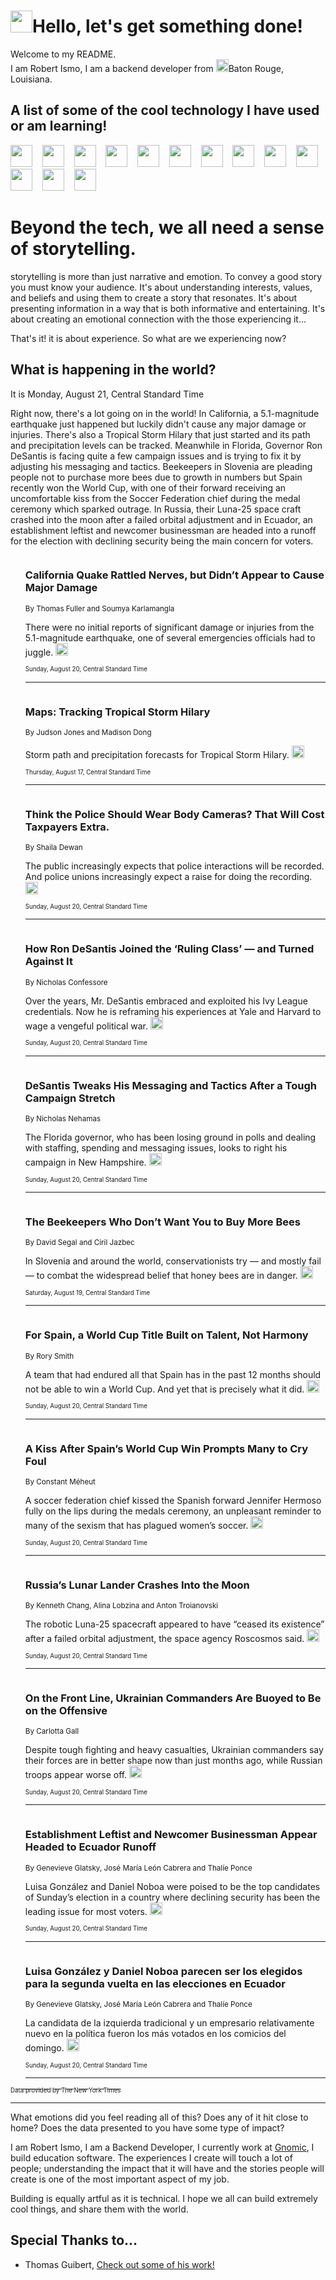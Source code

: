 <h1><img src="https://emojis.slackmojis.com/emojis/images/1643514375/3493/hot-coffee.gif?1643514375" width="35"/>Hello, let's get something done!</h1>

<p>Welcome to my README.<br/>
I am Robert Ismo, I am a backend developer from <img src="https://emojis.slackmojis.com/emojis/images/1638395689/50435/moulin_rouge.png?1638395689" width="20"/>Baton Rouge, Louisiana.</p>
<h2>A list of some of the cool technology I have used or am learning!</h2>
<p>
<img src="https://emojis.slackmojis.com/emojis/images/1643516091/21142/meow_bongotap.gif?1643516091" width="35" alt="">
<img src="https://img.shields.io/badge/Favorite%20Frontend%20Framework-SvelteKit-f83903" alt="">
<img src="https://img.shields.io/badge/Second%20Favorite-Vue-40b581" alt="">
<img src="https://img.shields.io/badge/Most%20Used%20Runtime-Nodejs-78b061" alt="">
<img src="https://emojis.slackmojis.com/emojis/images/1643517416/34482/fire.gif?1643517416" width="35" alt="">
<img src="https://img.shields.io/badge/Javascript%20But%20Better-Typescript-0078ca" alt="">
<img src="https://img.shields.io/badge/Favorite%20Language-Elixir-3e244d" alt="">
<img src="https://img.shields.io/badge/Containerize%20Everything-Docker-6ac9ef" alt="">
<img src="https://emojis.slackmojis.com/emojis/images/1643514596/5999/meow_party.gif?1643514596" width="35" alt="">
<img src="https://img.shields.io/badge/API%20Love%20Language-Graphql-de32a5" alt="">
<img src="https://img.shields.io/badge/Our%20Favorite%20Version%20Controller-Git-e94f33" alt="">
<img src="https://img.shields.io/badge/Favorite%20Database-Redis-d42d1d" alt="">
<img src="https://emojis.slackmojis.com/emojis/images/1643514559/5584/deployparrot.gif?1643514559" width="35" alt="">
<img src="https://img.shields.io/badge/Container%20Interstate-RabbitMQ-f66200" alt="">
<img src="https://img.shields.io/badge/Gotta%20Learn-Kubernetes-316adf" alt="">
<img src="https://img.shields.io/badge/Really%20Mature%20Now-WASM-654fef" alt="">
<img src="https://emojis.slackmojis.com/emojis/images/1666642497/61942/dance_vibe.gif?1666642497" width="35" alt="">
<img src="https://img.shields.io/badge/For%20My%20M1-ARM64-657d96" alt="">
<img src="https://img.shields.io/badge/Loving%20This%20So%20Much-TailwindCSS-17bcb5" alt="">
<img src="https://img.shields.io/badge/Cool%20Build%20Tool-Vite-f9cb24" alt="">
<img src="https://emojis.slackmojis.com/emojis/images/1669231376/62819/working-on-it.gif?1669231376" width="35" alt="">
<img src="https://img.shields.io/badge/Fun%20and%20Easy%20Database-MongoDB-5f8c49" alt="">
<img src="https://img.shields.io/badge/JS%20Life%20Support-NPM-c73737" alt="">
<img src="https://img.shields.io/badge/I%20Liked%20It-DynamoDB-0073b9" alt="">
<img src="https://emojis.slackmojis.com/emojis/images/1643514045/46/question.gif?1643514045" width="35" alt="">
<img src="https://img.shields.io/badge/cool-React-60d6f9" alt="">
<img src="https://img.shields.io/badge/Future%20Big%20Project-Lambda-f37e00" alt="">
<img src="https://img.shields.io/badge/NPM%20But%20Better-PNPM-f1aa07" alt="">
<img src="https://emojis.slackmojis.com/emojis/images/1643514943/9662/fbwow.gif?1643514943" width="35" alt="">
<img src="https://img.shields.io/badge/First%20Language-C-662079" alt="">
<img src="https://img.shields.io/badge/Where%20I%20Deploy%20Frontend-Vercel-000000" alt="">
<img src="https://img.shields.io/badge/Who%20Does%20not%20Want%20an%20App-Swift-f9492a" alt="">
<img src="https://emojis.slackmojis.com/emojis/images/1643514058/151/javascript.png?1643514058" width="35" alt="">
<img src="https://img.shields.io/badge/cool-Python-fbd542" alt="">
<img src="https://img.shields.io/badge/Favorite%20Something-Stripe-656cdc" alt="">
<img src="https://img.shields.io/badge/Of%20Course-HTML5-ed6327" alt="">
<img src="https://emojis.slackmojis.com/emojis/images/1660415405/60731/bomb.gif?1660415405" width="35" alt="">
<img src="https://img.shields.io/badge/hate-CSS-2964ec" alt="">
<img src="https://img.shields.io/badge/Learning-CircleCI-141215" alt="">
<img src="https://img.shields.io/badge/Learning-Rust-fbbb3b" alt="">
<img src="https://emojis.slackmojis.com/emojis/images/1660415397/60712/writing-hand.gif?1660415397" width="35" alt="">
<img src="https://img.shields.io/badge/Dev%20Browser%20of%20Choice-Firefox-cc4e26" alt="">
<img src="https://img.shields.io/badge/Recoverying%20From%20Windows-UNIX-1781e3" alt="">
<img src="https://img.shields.io/badge/LOVE-LogSeq-90c1c2" alt="">
<img src="https://emojis.slackmojis.com/emojis/images/1643514066/223/kirby.gif?1643514066" width="35" alt="">
<img src="https://img.shields.io/badge/Daily%20Driver-MacOS-e6e6e8" alt="">
<img src="https://img.shields.io/badge/Git%20Server-Github-000000" alt="">
<img src="https://img.shields.io/badge/enjoyable-EC2-f17428" alt="">
<img src="https://emojis.slackmojis.com/emojis/images/1643514239/2069/excited.gif?1643514239" width="35" alt="">
</p>
<h1>Beyond the tech, we all need a sense of storytelling.</h1>
<p>storytelling is more than just narrative and emotion. To convey a good story you must know your audience. It's about understanding interests, values, and beliefs and using them to create a story that resonates. It's about presenting information in a way that is both informative and entertaining. It's about creating an emotional connection with the those experiencing it...</p>
<p>That's it! it is about experience. So what are we experiencing now?</p>
<h2>What is happening in the world?</h2>
<p>It is Monday, August 21, Central Standard Time</p>
<p>
Right now, there&#39;s a lot going on in the world! In California, a 5.1-magnitude earthquake just happened but luckily didn&#39;t cause any major damage or injuries. There&#39;s also a Tropical Storm Hilary that just started and its path and precipitation levels can be tracked. Meanwhile in Florida, Governor Ron DeSantis is facing quite a few campaign issues and is trying to fix it by adjusting his messaging and tactics. Beekeepers in Slovenia are pleading people not to purchase more bees due to growth in numbers but Spain recently won the World Cup, with one of their forward receiving an uncomfortable kiss from the Soccer Federation chief during the medal ceremony which sparked outrage. In Russia, their Luna-25 space craft crashed into the moon after a failed orbital adjustment and in Ecuador, an establishment leftist and newcomer businessman are headed into a runoff for the election with declining security being the main concern for voters.</p>
<ol>
<img src="https://img.shields.io/badge/-us-blue" alt="">
<h3>California Quake Rattled Nerves, but Didn’t Appear to Cause Major Damage</h3>
<sub>By Thomas Fuller and Soumya Karlamangla</sub>
<p>There were no initial reports of significant damage or injuries from the 5.1-magnitude earthquake, one of several emergencies officials had to juggle.  <a href="https://nyti.ms/44hfnbq"><img src="https://developer.nytimes.com/files/poweredby_nytimes_30b.png?v=1583354208352" height="20"></a></p>
<sub><sub>Sunday, August 20, Central Standard Time</sub></sub>
<hr/>
<img src="https://img.shields.io/badge/-world-blue" alt="">
<h3>Maps: Tracking Tropical Storm Hilary</h3>
<sub>By Judson Jones and Madison Dong</sub>
<p>Storm path and precipitation forecasts for Tropical Storm Hilary.  <a href="https://nyti.ms/3KLxUFM"><img src="https://developer.nytimes.com/files/poweredby_nytimes_30b.png?v=1583354208352" height="20"></a></p>
<sub><sub>Thursday, August 17, Central Standard Time</sub></sub>
<hr/>
<img src="https://img.shields.io/badge/-us-blue" alt="">
<h3>Think the Police Should Wear Body Cameras? That Will Cost Taxpayers Extra.</h3>
<sub>By Shaila Dewan</sub>
<p>The public increasingly expects that police interactions will be recorded. And police unions increasingly expect a raise for doing the recording.  <a href="https://nyti.ms/3E1m9Yn"><img src="https://developer.nytimes.com/files/poweredby_nytimes_30b.png?v=1583354208352" height="20"></a></p>
<sub><sub>Sunday, August 20, Central Standard Time</sub></sub>
<hr/>
<img src="https://img.shields.io/badge/-us-blue" alt="">
<h3>How Ron DeSantis Joined the ‘Ruling Class’ — and Turned Against It</h3>
<sub>By Nicholas Confessore</sub>
<p>Over the years, Mr. DeSantis embraced and exploited his Ivy League credentials. Now he is reframing his experiences at Yale and Harvard to wage a vengeful political war.  <a href="https://nyti.ms/44lrTXo"><img src="https://developer.nytimes.com/files/poweredby_nytimes_30b.png?v=1583354208352" height="20"></a></p>
<sub><sub>Sunday, August 20, Central Standard Time</sub></sub>
<hr/>
<img src="https://img.shields.io/badge/-us-blue" alt="">
<h3>DeSantis Tweaks His Messaging and Tactics After a Tough Campaign Stretch</h3>
<sub>By Nicholas Nehamas</sub>
<p>The Florida governor, who has been losing ground in polls and dealing with staffing, spending and messaging issues, looks to right his campaign in New Hampshire.  <a href="https://nyti.ms/3QU1nRM"><img src="https://developer.nytimes.com/files/poweredby_nytimes_30b.png?v=1583354208352" height="20"></a></p>
<sub><sub>Sunday, August 20, Central Standard Time</sub></sub>
<hr/>
<img src="https://img.shields.io/badge/-business-blue" alt="">
<h3>The Beekeepers Who Don’t Want You to Buy More Bees</h3>
<sub>By David Segal and Ciril Jazbec</sub>
<p>In Slovenia and around the world, conservationists try — and mostly fail — to combat the widespread belief that honey bees are in danger.  <a href="https://nyti.ms/45idmx2"><img src="https://developer.nytimes.com/files/poweredby_nytimes_30b.png?v=1583354208352" height="20"></a></p>
<sub><sub>Saturday, August 19, Central Standard Time</sub></sub>
<hr/>
<img src="https://img.shields.io/badge/-sports-blue" alt="">
<h3>For Spain, a World Cup Title Built on Talent, Not Harmony</h3>
<sub>By Rory Smith</sub>
<p>A team that had endured all that Spain has in the past 12 months should not be able to win a World Cup. And yet that is precisely what it did.  <a href="https://nyti.ms/45eVFP2"><img src="https://developer.nytimes.com/files/poweredby_nytimes_30b.png?v=1583354208352" height="20"></a></p>
<sub><sub>Sunday, August 20, Central Standard Time</sub></sub>
<hr/>
<img src="https://img.shields.io/badge/-world-blue" alt="">
<h3>A Kiss After Spain’s World Cup Win Prompts Many to Cry Foul</h3>
<sub>By Constant Méheut</sub>
<p>A soccer federation chief kissed the Spanish forward Jennifer Hermoso fully on the lips during the medals ceremony, an unpleasant reminder to many of the sexism that has plagued women’s soccer.  <a href="https://nyti.ms/3YHVyJe"><img src="https://developer.nytimes.com/files/poweredby_nytimes_30b.png?v=1583354208352" height="20"></a></p>
<sub><sub>Sunday, August 20, Central Standard Time</sub></sub>
<hr/>
<img src="https://img.shields.io/badge/-science-blue" alt="">
<h3>Russia’s Lunar Lander Crashes Into the Moon</h3>
<sub>By Kenneth Chang, Alina Lobzina and Anton Troianovski</sub>
<p>The robotic Luna-25 spacecraft appeared to have “ceased its existence” after a failed orbital adjustment, the space agency Roscosmos said.  <a href="https://nyti.ms/3YHtWny"><img src="https://developer.nytimes.com/files/poweredby_nytimes_30b.png?v=1583354208352" height="20"></a></p>
<sub><sub>Sunday, August 20, Central Standard Time</sub></sub>
<hr/>
<img src="https://img.shields.io/badge/-world-blue" alt="">
<h3>On the Front Line, Ukrainian Commanders Are Buoyed to Be on the Offensive</h3>
<sub>By Carlotta Gall</sub>
<p>Despite tough fighting and heavy casualties, Ukrainian commanders say their forces are in better shape now than just months ago, while Russian troops appear worse off.  <a href="https://nyti.ms/44dTlq1"><img src="https://developer.nytimes.com/files/poweredby_nytimes_30b.png?v=1583354208352" height="20"></a></p>
<sub><sub>Sunday, August 20, Central Standard Time</sub></sub>
<hr/>
<img src="https://img.shields.io/badge/-world-blue" alt="">
<h3>Establishment Leftist and Newcomer Businessman Appear Headed to Ecuador Runoff</h3>
<sub>By Genevieve Glatsky, José María León Cabrera and Thalíe Ponce</sub>
<p>Luisa González and Daniel Noboa were poised to be the top candidates of Sunday’s election in a country where declining security has been the leading issue for most voters.  <a href="https://nyti.ms/3qGJNX2"><img src="https://developer.nytimes.com/files/poweredby_nytimes_30b.png?v=1583354208352" height="20"></a></p>
<sub><sub>Sunday, August 20, Central Standard Time</sub></sub>
<hr/>
<img src="https://img.shields.io/badge/-espanol-blue" alt="">
<h3>Luisa González y Daniel Noboa parecen ser los elegidos para la segunda vuelta en las elecciones en Ecuador</h3>
<sub>By Genevieve Glatsky, José María León Cabrera and Thalíe Ponce</sub>
<p>La candidata de la izquierda tradicional y un empresario relativamente nuevo en la política fueron los más votados en los comicios del domingo.  <a href="https://nyti.ms/3OMuCDw"><img src="https://developer.nytimes.com/files/poweredby_nytimes_30b.png?v=1583354208352" height="20"></a></p>
<sub><sub>Sunday, August 20, Central Standard Time</sub></sub>
<hr/>
</ol>
<a href="https://developer.nytimes.com"><sub><sub>Data provided by The New York Times</sub></sub></a>
<hr/>
<p>What emotions did you feel reading all of this? Does any of it hit close to home? Does the data presented to you have some type of impact?</p>
<p>I am Robert Ismo, I am a Backend Developer, I currently work at <a href="https://gnomic.education/">Gnomic</a>, I build education software. The experiences I create will touch a lot of people; understanding the impact that it will have and the stories people will create is one of the most important aspect of my job.</p>
<p>Building is equally artful as it is technical. I hope we all can build extremely cool things, and share them with the world.</p>
<h2>Special Thanks to...</h2>
<ul>
<li>Thomas Guibert, <a href="https://github.com/thmsgbrt/thmsgbrt">Check out some of his work!</a></li>
</ul>